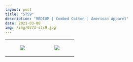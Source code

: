 ```yaml
---
layout: post
title: "STS9"
description: "MEDIUM | Combed Cotton | American Apparel"
date: 2021-03-08
img: /img/0373-sts9.jpg
---
```




<table style="width:100%;"><tr><td style="vertical-align:top;">
      <figure class="tmblr-full" data-orig-height="2048" data-orig-width="1365" data-orig-src="https://concertshirts.netlify.app/shirts/0373/0373-01.jpg"><img src="https://64.media.tumblr.com/c381a01f6cce9e9c53d4e42bc401ae82/3ca1bcc387a5733d-2c/s540x810/07db0453f48b7ced991aada368537bea1881a0b8.jpg" data-orig-height="2048" data-orig-width="1365" data-orig-src="https://concertshirts.netlify.app/shirts/0373/0373-01.jpg"/></figure></td>
    <td style="vertical-align:top;">
      <figure class="tmblr-full" data-orig-height="2048" data-orig-width="1365" data-orig-src="https://concertshirts.netlify.app/shirts/0373/0373-02.jpg"><img src="https://64.media.tumblr.com/352d6c8468bf0659ccb9abc1d5e04114/3ca1bcc387a5733d-a8/s540x810/fc6d7840f44a83c588e3a096374658dfd2ceba3b.jpg" data-orig-height="2048" data-orig-width="1365" data-orig-src="https://concertshirts.netlify.app/shirts/0373/0373-02.jpg"/></figure></td>
  </tr></table>

